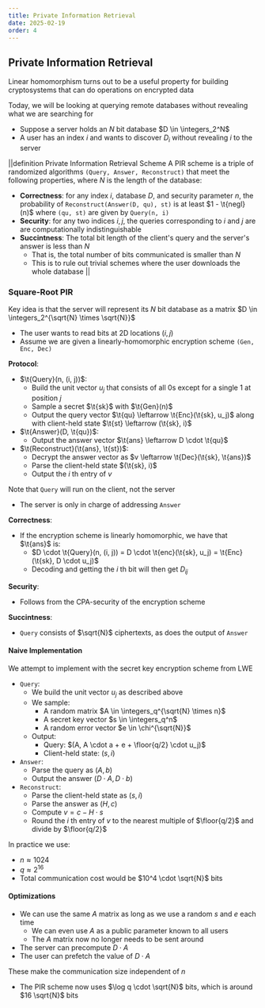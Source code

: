 ```yaml
---
title: Private Information Retrieval
date: 2025-02-19
order: 4
---
```


## Private Information Retrieval

Linear homomorphism turns out to be a useful property for building cryptosystems that can do operations on encrypted data

Today, we will be looking at querying remote databases without revealing what we are searching for

- Suppose a server holds an $N$ bit database $D \in \integers_2^N$
- A user has an index $i$ and wants to discover $D_i$ without revealing $i$ to the server

||definition Private Information Retrieval Scheme
A PIR scheme is a triple of randomized algorithms `(Query, Answer, Reconstruct)` that meet the following properties, where $N$ is the length of the database:

- **Correctness**: for any index $i$, database $D$, and security parameter $n$, the probability of `Reconstruct(Answer(D, qu), st)` is at least $1 - \t{negl}(n)$ where `(qu, st)` are given by `Query(n, i)`
- **Security**: for any two indices $i, j$, the queries corresponding to $i$ and $j$ are are computationally indistinguishable
- **Succintness**: The total bit length of the client's query and the server's answer is less than $N$
  - That is, the total number of bits communicated is smaller than $N$
  - This is to rule out trivial schemes where the user downloads the whole database
    ||

### Square-Root PIR

Key idea is that the server will represent its $N$ bit database as a matrix $D \in \integers_2^{\sqrt{N} \times \sqrt{N}}$

- The user wants to read bits at 2D locations $(i, j)$
- Assume we are given a linearly-homomorphic encryption scheme `(Gen, Enc, Dec)`

**Protocol**:

- $\t{Query}(n, (i, j))$:
  - Build the unit vector $u_j$ that consists of all 0s except for a single 1 at position $j$
  - Sample a secret $\t{sk}$ with $\t{Gen}(n)$
  - Output the query vector $\t{qu} \leftarrow \t{Enc}(\t{sk}, u_j)$ along with client-held state $\t{st} \leftarrow (\t{sk}, i)$
- $\t{Answer}(D, \t{qu})$:
  - Output the answer vector $\t{ans} \leftarrow D \cdot \t{qu}$
- $\t{Reconstruct}(\t{ans}, \t{st})$:
  - Decrypt the answer vector as $v \leftarrow \t{Dec}(\t{sk}, \t{ans})$
  - Parse the client-held state $(\t{sk}, i)$
  - Output the $i$ th entry of $v$

Note that `Query` will run on the client, not the server

- The server is only in charge of addressing `Answer`

**Correctness**:

- If the encryption scheme is linearly homomorphic, we have that $\t{ans}$ is:
  - $D \cdot \t{Query}(n, (i, j)) = D \cdot \t{enc}(\t{sk}, u_j) = \t{Enc}(\t{sk}, D \cdot u_j)$
  - Decoding and getting the $i$ th bit will then get $D_{ij}$

**Security**:

- Follows from the CPA-security of the encryption scheme

**Succintness**:

- `Query` consists of $\sqrt{N}$ ciphertexts, as does the output of `Answer`

#### Naive Implementation

We attempt to implement with the secret key encryption scheme from LWE

- `Query`:
  - We build the unit vector $u_j$ as described above
  - We sample:
    - A random matrix $A \in \integers_q^{\sqrt{N} \times n}$
    - A secret key vector $s \in \integers_q^n$
    - A random error vector $e \in \chi^{\sqrt{N}}$
  - Output:
    - Query: $(A, A \cdot a + e + \floor{q/2} \cdot u_j)$
    - Client-held state: $(s, i)$
- `Answer`:
  - Parse the query as $(A, b)$
  - Output the answer $(D \cdot A, D \cdot b)$
- `Reconstruct`:
  - Parse the client-held state as $(s, i)$
  - Parse the answer as $(H, c)$
  - Compute $v = c - H \cdot s$
  - Round the $i$ th entry of $v$ to the nearest multiple of $\floor{q/2}$ and divide by $\floor{q/2}$

In practice we use:

- $n \approx 1024$
- $q \approx 2^{16}$
- Total communication cost would be $10^4 \cdot \sqrt{N}$ bits

#### Optimizations

- We can use the same $A$ matrix as long as we use a random $s$ and $e$ each time
  - We can even use $A$ as a public parameter known to all users
  - The $A$ matrix now no longer needs to be sent around
- The server can precompute $D \cdot A$
- The user can prefetch the value of $D \cdot A$

These make the communication size independent of $n$

- The PIR scheme now uses $\log q \cdot \sqrt{N}$ bits, which is around $16 \sqrt{N}$ bits
